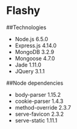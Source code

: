 # Flashy

##Technologies
- Node.js 6.5.0
- Express.js 4.14.0
- MongoDB 3.2.9
- Mongoose 4.7.0
- Jade 1.11.0
- JQuery 3.1.1

##Node dependencies
- body-parser 1.15.2
- cookie-parser 1.4.3
- method-override 2.3.7
- serve-favicon 2.3.2
- serve-static 1.11.1
